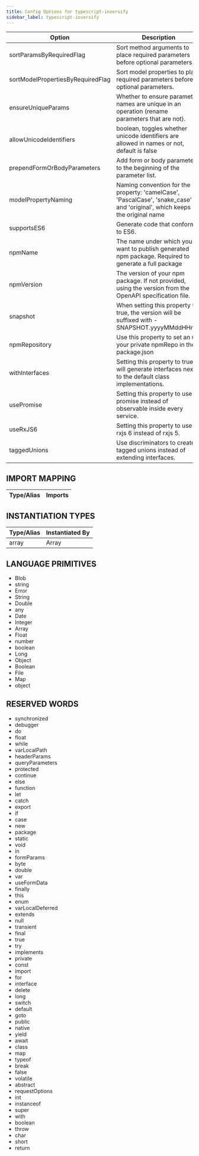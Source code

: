 ```yaml
---
title: Config Options for typescript-inversify
sidebar_label: typescript-inversify
---
```


| Option | Description | Values | Default |
| ------ | ----------- | ------ | ------- |
|sortParamsByRequiredFlag|Sort method arguments to place required parameters before optional parameters.| |true|
|sortModelPropertiesByRequiredFlag|Sort model properties to place required parameters before optional parameters.| |true|
|ensureUniqueParams|Whether to ensure parameter names are unique in an operation (rename parameters that are not).| |true|
|allowUnicodeIdentifiers|boolean, toggles whether unicode identifiers are allowed in names or not, default is false| |false|
|prependFormOrBodyParameters|Add form or body parameters to the beginning of the parameter list.| |false|
|modelPropertyNaming|Naming convention for the property: 'camelCase', 'PascalCase', 'snake_case' and 'original', which keeps the original name| |camelCase|
|supportsES6|Generate code that conforms to ES6.| |false|
|npmName|The name under which you want to publish generated npm package. Required to generate a full package| |null|
|npmVersion|The version of your npm package. If not provided, using the version from the OpenAPI specification file.| |1.0.0|
|snapshot|When setting this property to true, the version will be suffixed with -SNAPSHOT.yyyyMMddHHmm| |false|
|npmRepository|Use this property to set an url your private npmRepo in the package.json| |null|
|withInterfaces|Setting this property to true will generate interfaces next to the default class implementations.| |false|
|usePromise|Setting this property to use promise instead of observable inside every service.| |false|
|useRxJS6|Setting this property to use rxjs 6 instead of rxjs 5.| |false|
|taggedUnions|Use discriminators to create tagged unions instead of extending interfaces.| |false|

## IMPORT MAPPING

| Type/Alias | Imports |
| ---------- | ------- |


## INSTANTIATION TYPES

| Type/Alias | Instantiated By |
| ---------- | --------------- |
|array|Array|


## LANGUAGE PRIMITIVES

<ul data-columns="2" style="list-style-type: disc;-webkit-columns:2;-moz-columns:2;columns:2;-moz-column-fill:auto;column-fill:auto"><li>Blob</li>
<li>string</li>
<li>Error</li>
<li>String</li>
<li>Double</li>
<li>any</li>
<li>Date</li>
<li>Integer</li>
<li>Array</li>
<li>Float</li>
<li>number</li>
<li>boolean</li>
<li>Long</li>
<li>Object</li>
<li>Boolean</li>
<li>File</li>
<li>Map</li>
<li>object</li>
</ul>

## RESERVED WORDS

<ul data-columns="2" style="list-style-type: disc;-webkit-columns:2;-moz-columns:2;columns:2;-moz-column-fill:auto;column-fill:auto"><li>synchronized</li>
<li>debugger</li>
<li>do</li>
<li>float</li>
<li>while</li>
<li>varLocalPath</li>
<li>headerParams</li>
<li>queryParameters</li>
<li>protected</li>
<li>continue</li>
<li>else</li>
<li>function</li>
<li>let</li>
<li>catch</li>
<li>export</li>
<li>if</li>
<li>case</li>
<li>new</li>
<li>package</li>
<li>static</li>
<li>void</li>
<li>in</li>
<li>formParams</li>
<li>byte</li>
<li>double</li>
<li>var</li>
<li>useFormData</li>
<li>finally</li>
<li>this</li>
<li>enum</li>
<li>varLocalDeferred</li>
<li>extends</li>
<li>null</li>
<li>transient</li>
<li>final</li>
<li>true</li>
<li>try</li>
<li>implements</li>
<li>private</li>
<li>const</li>
<li>import</li>
<li>for</li>
<li>interface</li>
<li>delete</li>
<li>long</li>
<li>switch</li>
<li>default</li>
<li>goto</li>
<li>public</li>
<li>native</li>
<li>yield</li>
<li>await</li>
<li>class</li>
<li>map</li>
<li>typeof</li>
<li>break</li>
<li>false</li>
<li>volatile</li>
<li>abstract</li>
<li>requestOptions</li>
<li>int</li>
<li>instanceof</li>
<li>super</li>
<li>with</li>
<li>boolean</li>
<li>throw</li>
<li>char</li>
<li>short</li>
<li>return</li>
</ul>
